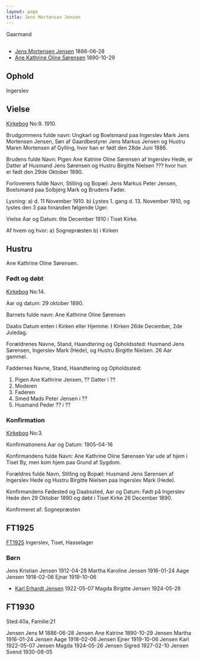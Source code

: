 ```yaml
---
layout: page
title: Jens Mortensen Jensen
---
```


Gaarmand

##

* [Jens Mortensen Jensen](/stamt/jens-mortensen-jensen/) 1886-06-28
* [Ane Kathrine Oline Sørensen](/stamt/ane-kathrine-oline-soerensen/) 1890-10-29

## Ophold
Ingerslev

## Vielse
[Kirkebog](https://www.danishfamilysearch.dk/sogn194/churchbook/source24784/opslag5013793)
No:9.
1910.

Brudgommens fulde navn:
Ungkarl og Boelsmand paa Ingerslev Mark Jens Mortensen Jensen, Søn af
Gaardbestyrer Jens Markus Jensen og
Hustru Maren Mortensen af Gylling, hvor han er født den 28de Juni 1886.

Brudens fulde Navn:
Pigen Ane Katrine Oline Sørensen af Ingerslev Hede, er Datter af
Husmand Jens Sørensen og
Hustru Birgitte Nielsen ??? hvor hun er født den 29de Oktober 1890.

Forloverens fulde Navn, Stilling og Bopæl:
Jens Markus Peter Jensen, Boelsmand paa Solbjerg Mark og Brudens Fader.

Lysning:
a) d. 11 November 1910.
b) Lystes 1. gang d. 13. November 1910, og lystes den 3 paa hinanden følgende Uger.

Vielse Aar og Datum:
6te December 1910 i Tiset Kirke.

Af hvem og hvor:
a) Sognepræsten
b) i Kirken


## Hustru
Ane Kathrine Oline Sørensen.

### Født og døbt
[Kirkebog](https://www.danishfamilysearch.dk/sogn194/churchbook/source24782/opslag5013353)
No:14.

Aar og datum:
29 oktober 1890.

Barnets fulde navn:
Ane Kathrine Oline Sørensen

Daabs Datum enten i Kirken eller Hjemme:
I Kirken 26de December, 2de Juledag.

Forældrenes Navne, Stand, Haandtering og Opholdssted:
Husmand Jens Sørensen, Ingerslev Mark (Hede),
og Hustru Birgitte Nielsen. 26 Aar gammel.

Faddernes Navne, Stand, Haandtering og Opholdssted:
1. Pigen Ane Kathrine Jensen, ?? Datter i ??
2. Moderen
3. Faderen
4. Smed Mads Peter Jensen i ??
5. Husmand Peder ?? i ??

### Konfirmation
[Kirkebog](https://www.danishfamilysearch.dk/sogn194/churchbook/source24784/opslag5013733)
No:3.

Konfirmationens Aar og Datum:
1905-04-16

Konfirmandens fulde Navn:
Ane Kathrine Oline Sørensen
Var ude af hjem i Tiset By, men kom hjem paa Grund af Sygdom.

Forældres fulde Navn, Stilling og Bopæl:
Husmand Jens Sørensen af Ingerslev Hede og
Hustru Birgitte Nielsen paa Ingerslev Mark (Hede).

Konfirmandens Fødested og Daabssted, Aar og Datum:
Født på Ingerslev Hede den 29 Oktober 1890 og døbt i Tiset Kirke 26 December 1890. 

Konfirmeret af:
Sognepræsten

## FT1925
[FT1925](https://www.danishfamilysearch.dk/sogn194/census1925/opslag6381696)
Ingerslev, Tiset, Hasselager 

### Børn
Jens Kristian Jensen 1912-04-28
Martha Karoline Jensen 1916-01-24
Aage Jensen 1918-02-06
Ejnar 1919-10-06
* [Karl Erhardt Jensen](/stamt/karl-erhardt-jensen/) 1922-05-07
Magda Birgitte Jensen 1924-05-26

## FT1930
Sted:40a, Familie:21

Jensen Jens M 1886-06-28
Jensen Ane Katrine 1890-10-29
Jensen Martha 1916-01-24
Jensen Aage 1918-02-06
Jensen Ejner 1919-10-06
Jensen Karl 1922-05-07
Jensen Magda 1924-05-26
Jensen Sigred 1927-02-10
Jensen Svend 1930-08-05
